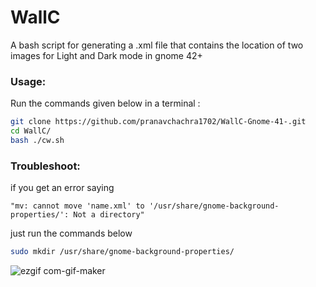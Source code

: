 # WallC
A bash script for generating a .xml file that contains the location of two images for Light and Dark mode in gnome 42+ 

### Usage:
Run the commands given below in a terminal :

```bash
git clone https://github.com/pranavchachra1702/WallC-Gnome-41-.git
cd WallC/
bash ./cw.sh 
```

### Troubleshoot:
if you get an error saying 

`"mv: cannot move 'name.xml' to '/usr/share/gnome-background-properties/': Not a directory"`

just run the commands below
```bash
sudo mkdir /usr/share/gnome-background-properties/ 
```
![ezgif com-gif-maker](https://user-images.githubusercontent.com/75079303/163714680-1ba69b92-f1c4-4562-923f-fc782def47ae.gif)

